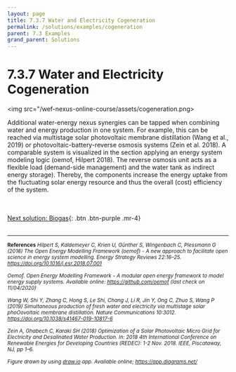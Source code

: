 ```yaml
---
layout: page
title: 7.3.7 Water and Electricity Cogeneration
permalink: /solutions/examples/cogeneration
parent: 7.3 Examples
grand_parent: Solutions
---
```

# 7.3.7 Water and Electricity Cogeneration

<img src="/wef-nexus-online-course/assets/cogeneration.png>

Additional water-energy nexus synergies can be tapped when combining water and energy production in one system. For example, this can be reached via multistage solar photovoltaic membrane distillation (Wang et al., 2019) or photovoltaic-battery-reverse osmosis systems (Zein et al. 2018). A comparable system is visualized in the section applying an energy system modeling logic (oemof, Hilpert 2018). The reverse osmosis unit acts as a flexible load (demand-side management) and the water tank as indirect energy storage). Thereby, the components increase the energy uptake from the fluctuating solar energy resource and thus the overall (cost) efficiency of the system.


<br/> <br/>
[Next solution: Biogas](https://waterbender231.github.io/wef-nexus-online-course/solutions/examples/biogas){: .btn .btn-purple .mr-4}
<br/> <br/>

<hr/>

<small><b>References</b>
<i>Hilpert S, Kaldemeyer C, Krien U, Günther S, Wingenbach C, Plessmann G (2018) The Open Energy Modelling Framework (oemof) - A new approach to facilitate open science in energy system modelling. Energy Strategy Reviews 22:16–25. <a href="https://doi.org/10.1016/j.esr.2018.07.001">https://doi.org/10.1016/j.esr.2018.07.001</a> <br>
<br>
Oemof. Open Energy Modelling Framework - A modular open energy framework to model energy supply systems. Available online: <a href="https://github.com/oemof">https://github.com/oemof</a> (last check on 11/04/2020) <br>
<br>
Wang W, Shi Y, Zhang C, Hong S, Le Shi, Chang J, Li R, Jin Y, Ong C, Zhuo S, Wang P (2019) Simultaneous production of fresh water and electricity via multistage solar phoOovoltaic membrane distillation. Nature Communications 10:3012. <a href="https://doi.org/10.1038/s41467-019-10817-6">https://doi.org/10.1038/s41467-019-10817-6</a> <br>
<br>
Zein A, Ghabech C, Karaki SH (2018) Optimization of a Solar Photovoltaic Micro Grid for Electricity and Desalinated Water Production. In: 2018 4th International Conference on Renewable Energies for Developing Countries (REDEC): 1-2 Nov. 2018. IEEE, Piscataway, NJ, pp 1–6. <br>
<br>
Figure drawn by using <a href="http://draw.io/">draw.io</a> app. Available online; <a href="https://app.diagrams.net/">https://app.diagrams.net/</a> </i> </small>
